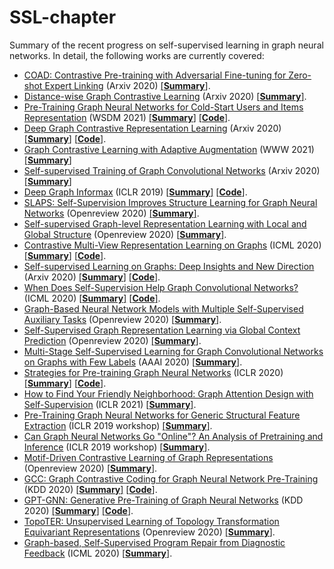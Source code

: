 # SSL-chapter
Summary of the recent progress on self-supervised learning in graph neural networks. In detail, the following works are currently covered:

* [COAD: Contrastive Pre-training with Adversarial Fine-tuning for Zero-shot Expert Linking](https://arxiv.org/pdf/2012.11336.pdf) (Arxiv 2020) [[**Summary**]](https://github.com/rusty1s/pytorch_geometric/blob/master/examples/cora.py).
* [Distance-wise Graph Contrastive Learning](https://arxiv.org/pdf/2012.07437.pdf) (Arxiv 2020) [[**Summary**]](https://github.com/rusty1s/pytorch_geometric/blob/master/examples/cora.py).
* [Pre-Training Graph Neural Networks for Cold-Start Users and Items Representation](https://arxiv.org/pdf/2012.07064.pdf) (WSDM 2021) [[**Summary**]](https://github.com/rusty1s/pytorch_geometric/blob/master/examples/cora.py) [[**Code**]](https://github.com/jerryhao66/Pretrain-Recsys).
* [Deep Graph Contrastive Representation Learning](https://arxiv.org/pdf/2006.04131.pdf) (Arxiv 2020) [[**Summary**]](https://github.com/rusty1s/pytorch_geometric/blob/master/examples/cora.py) [[**Code**]](https://github.com/CRIPAC-DIG/GRACE).
* [Graph Contrastive Learning with Adaptive Augmentation](https://arxiv.org/pdf/2010.14945.pdf) (WWW 2021) [[**Summary**]](https://github.com/rusty1s/pytorch_geometric/blob/master/examples/cora.py)
* [Self-supervised Training of Graph Convolutional Networks](https://arxiv.org/pdf/2006.02380.pdf) (Arxiv 2020) [[**Summary**]](https://github.com/rusty1s/pytorch_geometric/blob/master/examples/cora.py)
* [Deep Graph Informax](https://arxiv.org/pdf/1809.10341.pdf) (ICLR 2019) [[**Summary**]](https://github.com/rusty1s/pytorch_geometric/blob/master/examples/cora.py) [[**Code**]](https://github.com/PetarV-/DGI).
* [SLAPS: Self-Supervision Improves Structure Learning for Graph Neural Networks](https://openreview.net/pdf?id=a5KvtsZ14ev) (Openreview 2020) [[**Summary**]](https://github.com/rusty1s/pytorch_geometric/blob/master/examples/cora.py).
* [Self-supervised Graph-level Representation Learning with Local and Global Structure](https://openreview.net/pdf?id=DAaaaqPv9-q) (Openreview 2020) [[**Summary**]](https://github.com/rusty1s/pytorch_geometric/blob/master/examples/cora.py).
* [Contrastive Multi-View Representation Learning on Graphs](https://arxiv.org/pdf/2006.05582.pdf) (ICML 2020) [[**Summary**]](https://github.com/rusty1s/pytorch_geometric/blob/master/examples/cora.py) [[**Code**]](https://github.com/kavehhassani/mvgrl).
* [Self-supervised Learning on Graphs: Deep Insights and New Direction](https://arxiv.org/pdf/2006.10141.pdf) (Arxiv 2020) [[**Summary**]](https://github.com/rusty1s/pytorch_geometric/blob/master/examples/cora.py) [[**Code**]](https://github.com/ChandlerBang/SelfTask-GNN).
* [When Does Self-Supervision Help Graph Convolutional Networks?](https://arxiv.org/pdf/2006.09136.pdf) (ICML 2020) [[**Summary**]](https://github.com/rusty1s/pytorch_geometric/blob/master/examples/cora.py) [[**Code**]](https://github.com/Shen-Lab/SS-GCNs).
* [Graph-Based Neural Network Models with Multiple Self-Supervised Auxiliary Tasks](https://openreview.net/pdf?id=hnJSgY7p33a) (Openreview 2020) [[**Summary**]](https://github.com/rusty1s/pytorch_geometric/blob/master/examples/cora.py).
* [Self-Supervised Graph Representation Learning via Global Context Prediction](https://arxiv.org/pdf/2003.01604.pdf) (Openreview 2020) [[**Summary**]](https://github.com/rusty1s/pytorch_geometric/blob/master/examples/cora.py).
* [Multi-Stage Self-Supervised Learning for Graph Convolutional Networks on Graphs with Few Labels](https://arxiv.org/pdf/1902.11038.pdf) (AAAI 2020) [[**Summary**]](https://github.com/rusty1s/pytorch_geometric/blob/master/examples/cora.py).
* [Strategies for Pre-training Graph Neural Networks](https://arxiv.org/pdf/1905.12265.pdf) (ICLR 2020) [[**Summary**]](https://github.com/rusty1s/pytorch_geometric/blob/master/examples/cora.py) [[**Code**]](https://github.com/snap-stanford/pretrain-gnns/).
* [How to Find Your Friendly Neighborhood: Graph Attention Design with Self-Supervision](https://openreview.net/pdf?id=Wi5KUNlqWty) (ICLR 2021) [[**Summary**]](https://github.com/rusty1s/pytorch_geometric/blob/master/examples/cora.py).
* [Pre-Training Graph Neural Networks for Generic Structural Feature Extraction](https://arxiv.org/pdf/1905.13728.pdf) (ICLR 2019 workshop) [[**Summary**]](https://github.com/rusty1s/pytorch_geometric/blob/master/examples/cora.py).
* [ Can Graph Neural Networks Go "Online"? An Analysis of Pretraining and Inference](https://arxiv.org/pdf/1905.06018.pdf) (ICLR 2019 workshop) [[**Summary**]](https://github.com/rusty1s/pytorch_geometric/blob/master/examples/cora.py).
* [ Motif-Driven Contrastive Learning of Graph Representations](https://arxiv.org/pdf/2012.12533.pdf) (Openreview 2020) [[**Summary**]](https://github.com/rusty1s/pytorch_geometric/blob/master/examples/cora.py).
* [ GCC: Graph Contrastive Coding for Graph Neural Network Pre-Training](https://arxiv.org/pdf/2006.09963.pdf) (KDD 2020) [[**Summary**]](https://github.com/rusty1s/pytorch_geometric/blob/master/examples/cora.py) [[**Code**]](https://github.com/THUDM/GCC).
* [ GPT-GNN: Generative Pre-Training of Graph Neural Networks](https://arxiv.org/pdf/2006.15437.pdf) (KDD 2020) [[**Summary**]](https://github.com/rusty1s/pytorch_geometric/blob/master/examples/cora.py) [[**Code**]](https://github.com/acbull/GPT-GNN).
* [ TopoTER: Unsupervised Learning of Topology Transformation Equivariant Representations](https://openreview.net/pdf?id=9az9VKjOx00) (Openreview 2020) [[**Summary**]](https://github.com/rusty1s/pytorch_geometric/blob/master/examples/cora.py).
* [ Graph-based, Self-Supervised Program Repair from Diagnostic Feedback](https://arxiv.org/pdf/2005.10636.pdf) (ICML 2020) [[**Summary**]](https://github.com/rusty1s/pytorch_geometric/blob/master/examples/cora.py).
